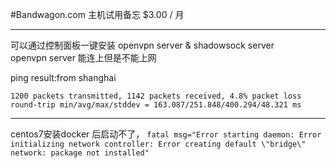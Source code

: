 #Bandwagon.com 主机试用备忘
$3.00 / 月

------
可以通过控制面板一键安装 openvpn server & shadowsock server  
openvpn server 能连上但是不能上网  

ping result:from shanghai
```
1200 packets transmitted, 1142 packets received, 4.8% packet loss
round-trip min/avg/max/stddev = 163.087/251.848/400.294/48.321 ms

```


------
centos7安装docker 后启动不了，
`fatal msg="Error starting daemon: Error initializing network controller: Error creating default \"bridge\" network: package not installed"`

